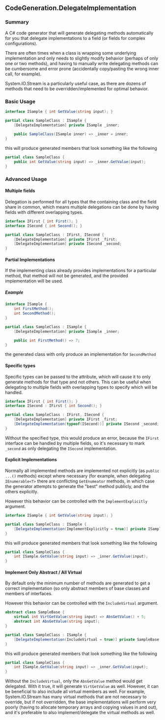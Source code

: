 ## CodeGeneration.DelegateImplementation
### Summary
A C# code generator that will generate delegating methods automatically for you that delegate implementations to a field (or fields for complex configurations).

There are often times when a class is wrapping some underlying implementation and only needs to slightly modify behavior (perhaps of only one or two methods), and having to manually write delegating methods can be cumbersome and error prone (accidentally copy/pasting the wrong inner call, for example).

System.IO.Stream is a particularly useful case, as there are dozens of methods that need to be overridden/implemented for optimal behavior.

### Basic Usage
```csharp
interface ISample { int GetValue(string input); }

partial class SampleClass : ISample {
	[DelegateImplementation] private ISample _inner;
	
	public SampleClass(ISample inner) => _inner = inner;
}
```

this will produce generated members that look something like the following
```csharp
partial class SampleClass {
    public int GetValue(string input) => _inner.GetValue(input);
}
```
### Advanced Usage
#### Multiple fields
Delegation is performed for all types that the containing class and the field share in common, which means multiple delegations can be done by having fields with different overlapping types.
```csharp
interface IFirst { int First(); }
interface ISecond { int Second(); }

partial class SampleClass : IFirst, ISecond {
	[DelegateImplementation] private IFirst _first;
	[DelegateImplementation] private ISecond _second;
}
```

#### Partial Implementations
If the implementing class already provides implementations for a particular method, that method will not be generated, and the provided implementation will be used.
##### Example
```csharp
interface ISample {
	int FirstMethod();
	int SecondMethod();
}

partial class SampleClass : ISample {
	[DelegateImplementation] private ISample _inner;

	public int FirstMethod() => 7;
}
```
the generated class with only produce an implementation for `SecondMethod`

#### Specific types
Specific types can be passed to the attribute, which will cause it to only generate methods for that type and not others.  This can be useful when delegating to multiple fields with overlapping types to specify which will be handled.
```csharp
interface IFirst { int First(); }
interface ISecond : IFirst { int Second(); }

partial class SampleClass : IFirst, ISecond {
	[DelegateImplementation] private IFirst _first;
	[DelegateImplementation(typeof(ISecond))] private ISecond _second;
}
```

Without the specified type, this would produce an error,
because the `IFirst` interface can be handled by multiple fields,
so it's necessary to mark `_second` as only delegating the `ISecond` implementation.

#### Explicit Implementations
Normally all implemented methods are implemented not explicitly (as `public ...()` methods) except where necessary
(for example, when delegating `IEnumerable<T>` there are conflicting `GetEnumeator` methods, in which case
the generator attempts to generate the "best" method publicly, and the others explicitly.

However this behavior can be controlled with the `ImplementExplicitly` argument.

```csharp
interface ISample { int GetValue(string input); }

partial class SampleClass : ISample {
	[DelegateImplementation(ImplementExplicitly = true)] private ISample _inner;	
}
```

this will produce generated members that look something like the following
```csharp
partial class SampleClass {
    int ISample.GetValue(string input) => _inner.GetValue(input);
}
```

#### Implement Only Abstract / All Virtual
By default only the minimum number of methods are generated to get a correct implementation
(so only abstract members of base classes and members of interfaces.

However this behavior can be controlled with the `IncludeVirtual` argument.

```csharp
abstract class SampleBase {
	virtual int VirtGetValue(string input) => AbsGetValue() + 5;
	abstract int AbsGetValue(string input);
}

partial class SampleClass : ISample {
	[DelegateImplementation(IncludeVirtual = true)]	private SampleBase _inner;	
}
```

this will produce generated members that look something like the following
```csharp
partial class SampleClass {
    int ISample.GetValue(string input) => _inner.GetValue(input);
}
```

Without the `IncludeVirtual`, only the `AbsGetValue` method would get delegated.
With it true, it will generate `VirtGetValue` as well.
However, it can be beneficial to also include all virtual members as well.
For example, System.IO.Stream has many virtual methods that are not necessary to override,
but if not overridden, the base implementations will perform very poorly (having to allocate temporary arrays and copying values in and out),
and it's preferable to also implement/delegate the virtual methods as well.
